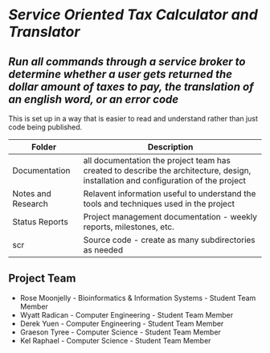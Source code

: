 # *Service Oriented Tax Calculator and Translator*
## *Run all commands through a service broker to determine whether a user gets returned the dollar amount of taxes to pay, the translation of an english word, or an error code*
This is set up in a way that is easier to read and understand rather than just code being published.

| Folder | Description |
|---|---|
| Documentation |  all documentation the project team has created to describe the architecture, design, installation and configuration of the project |
| Notes and Research | Relavent information useful to understand the tools and techniques used in the project |
| Status Reports | Project management documentation - weekly reports, milestones, etc. |
| scr | Source code - create as many subdirectories as needed |

## Project Team
- Rose Moonjelly - Bioinformatics & Information Systems - Student Team Member
- Wyatt Radican - Computer Engineering - Student Team Member
- Derek Yuen - Computer Engineering - Student Team Member
- Graeson Tyree - Computer Science - Student Team Member
- Kel Raphael - Computer Science - Student Team Member
